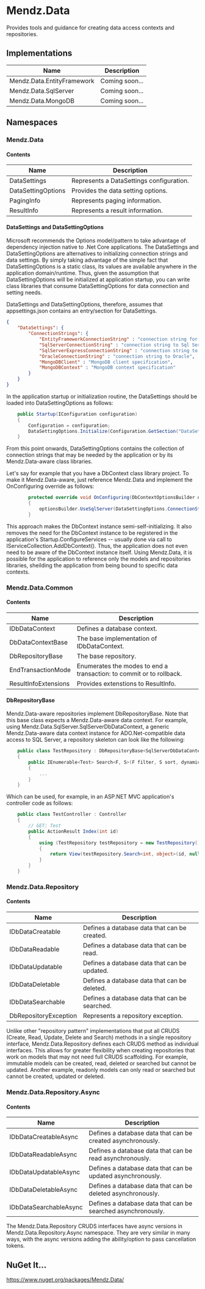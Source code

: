 # Mendz.Data
Provides tools and guidance for creating data access contexts and repositories.
## Implementations
Name | Description
---- | -----------
Mendz.Data.EntityFramework | Coming soon...
Mendz.Data.SqlServer | Coming soon...
Mendz.Data.MongoDB | Coming soon...
## Namespaces
### Mendz.Data
#### Contents
Name | Description
---- | -----------
DataSettings | Represents a DataSettings configuration.
DataSettingOptions | Provides the data setting options.
PagingInfo | Represents paging information.
ResultInfo | Represents a result information.
#### DataSettings and DataSettingOptions
Microsoft recommends the Options model/pattern to take advantage of dependency injection native to .Net Core applications. The DataSettings and DataSettingOptions are alternatives to initializing connection strings and data settings. By simply taking advantage of the simple fact that DataSettingOptions is a static class, its values are available anywhere in the application domain/runtime. Thus, given the assumption that DataSettingOptions will be initialized at application startup, you can write class libraries that consume DataSettingOptions for data connection and setting needs.

DataSettings and DataSettingOptions, therefore, assumes that appsettings.json contains an entry/section for DataSettings.
```JSON
{
    "DataSettings": {
        "ConnectionStrings": {
            "EntityFrameworkConnectionString" : "connection string for entity framework DbContext instance",
            "SqlServerConnectionString" : "connection string to Sql Server",
            "SqlServerExpressConnectionString" : "connection string to Sql Server express (LocalDB)",
            "OracleConnectionString" : "connection string to Oracle",
            "MongoDBClient" : "MongoDB client specification",
            "MongoDBContext" : "MongoDB context specification"
        }
    }
}
```
In the application startup or initialization routine, the DataSettings should be loaded into DataSettingOptions as follows:
```C#
    public Startup(IConfiguration configuration)
    {
        Configuration = configuration;
        DataSettingOptions.Initialize(Configuration.GetSection("DataSettings").Get<DataSettings>());
    }
```
From this point onwards, DataSettingOptions contains the collection of connection strings that may be needed by the application or by its Mendz.Data-aware class libraries.

Let's say for example that you have a DbContext class library project. To make it Mendz.Data-aware, just reference Mendz.Data and implement the OnConfiguring override as follows:
```C#
        protected override void OnConfiguring(DbContextOptionsBuilder optionsBuilder)
        {
            optionsBuilder.UseSqlServer(DataSettingOptions.ConnectionStrings["EntityFrameworkConnectionString"]);
        }
```
This approach makes the DbContext instance semi-self-initializing. It also removes the need for the DbContext instance to be registered in the application's Startup.ConfigureServices -- usually done via call to IServiceCollection.AddDbContext(). Thus, the application does not even need to be aware of the DbContext instance itself. Using Mendz.Data, it is possible for the application to reference only the models and repositories libraries, sheilding the application from being bound to specific data contexts.
### Mendz.Data.Common
#### Contents
Name | Description
---- | -----------
IDbDataContext | Defines a database context.
DbDataContextBase | The base implementation of IDbDataContext.
DbRepositoryBase | The base repository.
EndTransactionMode | Enumerates the modes to end a transaction: to commit or to rollback.
ResultInfoExtensions | Provides extenstions to ResultInfo.
#### DbRepositoryBase
Mendz.Data-aware repositories implement DbRepositoryBase. Note that this base class expects a Mendz.Data-aware data context. For example, using Mendz.Data.SqlServer.SqlServerDbDataContext, a generic Mendz.Data-aware data context instance for ADO.Net-compatible data access to SQL Server, a repository skeleton can look like the following:
```C#
    public class TestRepository : DbRepositoryBase<SqlServerDbDataContext>, IDbDataSearchable<Test>
    {
        public IEnumerable<Test> Search<F, S>(F filter, S sort, dynamic expansion = null, PagingInfo paging = null, List<ResultInfo> result = null)
        {
            ...
        }
    }
```
Which can be used, for example, in an ASP.NET MVC application's controller code as follows:
```C#
    public class TestController : Controller
    {
        // GET: Test
        public ActionResult Index(int id)
        {
            using (TestRepository testRepository = new TestRepository())
            {
                return View(testRepository.Search<int, object>(id, null));
            }
        }
    }
```
### Mendz.Data.Repository
#### Contents
Name | Description
---- | -----------
IDbDataCreatable | Defines a database data that can be created.
IDbDataReadable | Defines a database data that can be read.
IDbDataUpdatable | Defines a database data that can be updated.
IDbDataDeletable | Defines a database data that can be deleted.
IDbDataSearchable | Defines a database data that can be searched.
DbRepositoryException | Represents a repository exception.

Unlike other "repository pattern" implementations that put all CRUDS (Create, Read, Update, Delete and Search) methods in a single repository interface, Mendz.Data.Repository defines each CRUDS method as individual interfaces. This allows for greater flexibility when creating repositories that work on models that may not need full CRUDS scaffolding. For example, immutable models can be created, read, deleted or searched but cannot be updated. Another example, readonly models can only read or searched but cannot be created, updated or deleted.
### Mendz.Data.Repository.Async
#### Contents
Name | Description
---- | -----------
IDbDataCreatableAsync | Defines a database data that can be created asynchronously.
IDbDataReadableAsync | Defines a database data that can be read asynchronously.
IDbDataUpdatableAsync | Defines a database data that can be updated asynchronously.
IDbDataDeletableAsync | Defines a database data that can be deleted asynchronously.
IDbDataSearchableAsync | Defines a database data that can be searched asynchronously.

The Mendz.Data.Repository CRUDS interfaces have async versions in Mendz.Data.Repository.Async namespace. They are very similar in many ways, with the async versions adding the ability/option to pass cancellation tokens.
## NuGet It...
https://www.nuget.org/packages/Mendz.Data/
